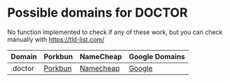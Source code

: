 # Possible domains for DOCTOR

No function implemented to check if any of these work, but you can check manually with https://tld-list.com/

| Domain | Porkbun | NameCheap | Google Domains |
|---|---|---|---|
| .doctor | [Porkbun](https://porkbun.com/checkout/search?prb=e814663da1&tlds=&idnLanguage=&search=search&q=.doctor) | [Namecheap](https://www.namecheap.com/domains/registration/results/?domain=.doctor) | [Google](https://domains.google.com/registrar/search?searchTerm=.doctor) |

